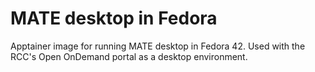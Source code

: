 # MATE desktop in Fedora 

Apptainer image for running MATE desktop in Fedora 42. Used with the RCC's Open OnDemand portal as a desktop environment.
